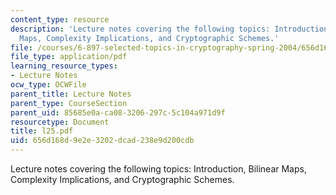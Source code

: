 ```yaml
---
content_type: resource
description: 'Lecture notes covering the following topics: Introduction, Bilinear
  Maps, Complexity Implications, and Cryptographic Schemes.'
file: /courses/6-897-selected-topics-in-cryptography-spring-2004/656d168d9e2e3202dcad238e9d200cdb_l25.pdf
file_type: application/pdf
learning_resource_types:
- Lecture Notes
ocw_type: OCWFile
parent_title: Lecture Notes
parent_type: CourseSection
parent_uid: 85685e0a-ca08-3206-297c-5c104a971d9f
resourcetype: Document
title: l25.pdf
uid: 656d168d-9e2e-3202-dcad-238e9d200cdb
---
```

Lecture notes covering the following topics: Introduction, Bilinear Maps, Complexity Implications, and Cryptographic Schemes.

